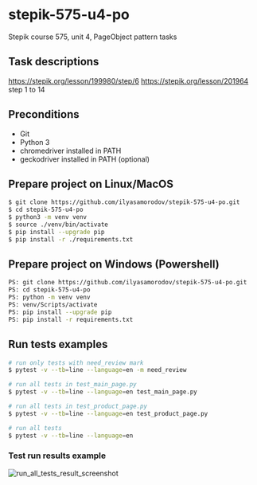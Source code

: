 # stepik-575-u4-po
Stepik course 575, unit 4, PageObject pattern tasks

## Task descriptions
https://stepik.org/lesson/199980/step/6
https://stepik.org/lesson/201964 step 1 to 14

## Preconditions
- Git
- Python 3
- chromedriver installed in PATH
- geckodriver installed in PATH (optional)

## Prepare project on Linux/MacOS

```sh
$ git clone https://github.com/ilyasamorodov/stepik-575-u4-po.git
$ cd stepik-575-u4-po
$ python3 -m venv venv
$ source ./venv/bin/activate
$ pip install --upgrade pip
$ pip install -r ./requirements.txt
```

## Prepare project on Windows (Powershell)

```sh
PS: git clone https://github.com/ilyasamorodov/stepik-575-u4-po.git
PS: cd stepik-575-u4-po
PS: python -m venv venv
PS: venv/Scripts/activate
PS: pip install --upgrade pip
PS: pip install -r requirements.txt
```

## Run tests examples

```sh
# run only tests with need_review mark
$ pytest -v --tb=line --language=en -m need_review

# run all tests in test_main_page.py
$ pytest -v --tb=line --language=en test_main_page.py

# run all tests in test_product_page.py
$ pytest -v --tb=line --language=en test_product_page.py

# run all tests
$ pytest -v --tb=line --language=en
```

### Test run results example

![run_all_tests_result_screenshot](https://user-images.githubusercontent.com/7586160/73799243-72013580-47c6-11ea-828c-e12911da8f8c.png)
